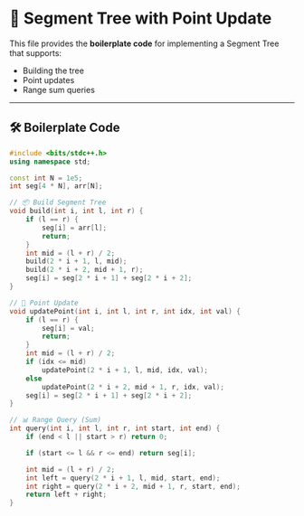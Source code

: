 # 🎯 Segment Tree with Point Update

This file provides the **boilerplate code** for implementing a Segment Tree that supports:

- Building the tree
- Point updates
- Range sum queries

---

## 🛠 Boilerplate Code

```cpp
#include <bits/stdc++.h>
using namespace std;

const int N = 1e5;
int seg[4 * N], arr[N];

// 📦 Build Segment Tree
void build(int i, int l, int r) {
    if (l == r) {
        seg[i] = arr[l];
        return;
    }
    int mid = (l + r) / 2;
    build(2 * i + 1, l, mid);
    build(2 * i + 2, mid + 1, r);
    seg[i] = seg[2 * i + 1] + seg[2 * i + 2];
}

// 🎯 Point Update
void updatePoint(int i, int l, int r, int idx, int val) {
    if (l == r) {
        seg[i] = val;
        return;
    }
    int mid = (l + r) / 2;
    if (idx <= mid)
        updatePoint(2 * i + 1, l, mid, idx, val);
    else
        updatePoint(2 * i + 2, mid + 1, r, idx, val);
    seg[i] = seg[2 * i + 1] + seg[2 * i + 2];
}

// 📊 Range Query (Sum)
int query(int i, int l, int r, int start, int end) {
    if (end < l || start > r) return 0;

    if (start <= l && r <= end) return seg[i];

    int mid = (l + r) / 2;
    int left = query(2 * i + 1, l, mid, start, end);
    int right = query(2 * i + 2, mid + 1, r, start, end);
    return left + right;
}
```
